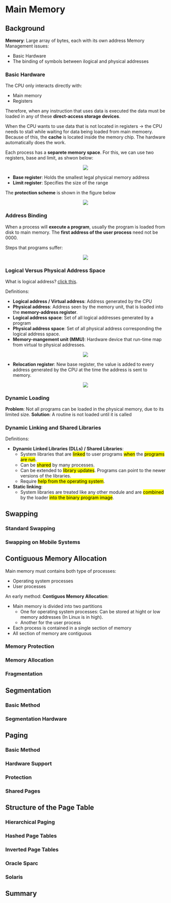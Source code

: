 # Main Memory

## Background
**Memory**: Large array of bytes, each with its own address Memory Management issues:
* Basic Hardware
* The binding of symbols between ilogical and physical addresses

### Basic Hardware
The CPU only interacts directly with:
* Main memory
* Registers

Therefore, when any instruction that uses data is executed the data must be loaded in any of these **direct-access storage devices**.

When the CPU wants to use data that is not located in registers -> the CPU needs to stall while waiting for data being loaded from main memoery. Because of this,  the **cache** is located inside the memory chip. The hardware automatically does the work.

Each process has a **separete memory space**. For this, we can use two registers, base and limit, as shwon below:

<p align="center">
<img src="images/base_and_limit_logical_address_space.png" /></p>

* **Base register**: Holds the smallest legal physical memory address
* **Limit register**: Specifies the size of the range

The **protection scheme** is shown in the figure below

<p align="center">
<img src="images/hardware_address_protection_base_limit_registers.png" /></p>

### Address Binding
When a process will **execute a program**, usually the program is loaded from disk to main memory.
The **first address of the user process** need not be 0000.

Steps that programs suffer:


<p align="center">
<img src="images/multistep_processing_user_program.png" /></p>

### Logical Versus Physical Address Space

What is logical address? [click this]( https://techdifferences.com/difference-between-logical-and-physical-address.html).

Definitions:
* **Logical address / Virtual address**: Address generated by the CPU
* **Physical address**: Address seen by the memory unit, that is loaded into the **memory-address register**.
* **Logical address space**: Set of all logical addresses generated by a program
* **Physical address space**: Set of all physical address corresponding the logical address space.
* **Memory-mangement unit (MMU)**: Hardware device that run-time map from virtual to physical addresses.


<p align="center">
<img src="images/mmu.png" /></p>

* **Relocation register**: New base register, the value is added to every address generated by the CPU at the time the address is sent to memory.

<p align="center">
<img src="images/dynamic_relocation_register.png" /></p>

### Dynamic Loading
**Problem**: Not all programs can be loaded in the physical memory, due to its limited size.
**Solution**: A routine is not loaded until it is called

### Dynamic Linking and Shared Libraries
Definitions:
* **Dynamic Linked Libraries (DLLs) / Shared Libraries**:
	* System libraries that are <mark>linked</mark> to user programs <mark>when</mark> the <mark>programs are run</mark>.
	* Can be <mark>shared</mark> by many processes.
	* Can be extended to <mark>library updates</mark>. Programs can point to the newer versions of the libraries.
	* Require <mark>help from the operating system</mark>.
* **Static linking**:
	* System libraries are treated like any other module and are <mark>combined</mark> by the loader <mark>into the binary program image</mark>.

## Swapping

### Standard Swapping

### Swapping on Mobile Systems

## Contiguous Memory Allocation
Main memory must contains both type of processes:
* Operating system processes
* User processes

An early method:
**Contiguos Memory Allocation**:
* Main memory is divided into two partitions
	* One for operating system processes: Can be stored at hight or low memory addresses (In Linux is in high).
	* Another for the user process
* Each process is contained in a single section of memory
* All section of memory are contiguous

### Memory Protection

### Memory Allocation

### Fragmentation

## Segmentation

### Basic Method

### Segmentation Hardware

## Paging

### Basic Method

### Hardware Support

### Protection

### Shared Pages

## Structure of the Page Table

### Hierarchical Paging

### Hashed Page Tables

### Inverted Page Tables

### Oracle Sparc

### Solaris
## Summary

